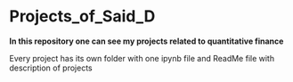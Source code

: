 # Projects_of_Said_D
**In this repository one can see my projects related to quantitative finance**

Every project has its own folder with one ipynb file and ReadMe file with description of projects